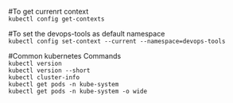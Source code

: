 #To get currenrt context\
`kubectl config get-contexts`

#To set the devops-tools as default namespace\
`kubectl config set-context --current --namespace=devops-tools`

#Common kubernetes Commands\
`kubectl version`\
`kubectl version --short`\
`kubectl cluster-info`\
`kubectl get pods -n kube-system`\
`kubectl get pods -n kube-system -o wide`
